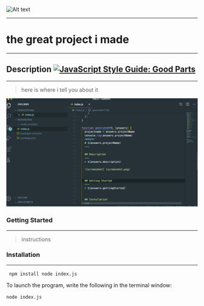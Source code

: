 ![Alt text](https://res.cloudinary.com/practicaldev/image/fetch/s--7yVSltAE--/c_imagga_scale,f_auto,fl_progressive,h_420,q_auto,w_1000/https://user-images.githubusercontent.com/9840435/59461914-cbc18380-8e22-11e9-8567-87b43da950ac.png?raw=true "readme")

---

# the great project i made

---

## Description [![JavaScript Style Guide: Good Parts](https://img.shields.io/badge/code%20style-goodparts-brightgreen.svg?style=flat)](https://github.com/dwyl/goodparts "JavaScript The Good Parts")

---

> here is where i tell you about it

![Alt text](/screenshot.png?raw=true "Screen Shot")

### Getting Started

---

> instructions

### Installation

---

```
 npm install node index.js
```

To launch the program, write the following in the terminal window:

```
node index.js
```
